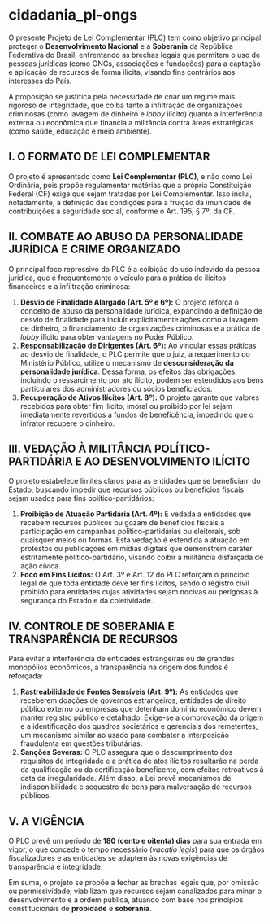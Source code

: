 # cidadania_pl-ongs
O presente Projeto de Lei Complementar (PLC) tem como objetivo principal proteger o **Desenvolvimento Nacional** e a **Soberania** da República Federativa do Brasil, enfrentando as brechas legais que permitem o uso de pessoas jurídicas (como ONGs, associações e fundações) para a captação e aplicação de recursos de forma ilícita, visando fins contrários aos interesses do País.

A proposição se justifica pela necessidade de criar um regime mais rigoroso de integridade, que coíba tanto a infiltração de organizações criminosas (como lavagem de dinheiro e *lobby* ilícito) quanto a interferência externa ou econômica que financia a militância contra áreas estratégicas (como saúde, educação e meio ambiente).

## I. O FORMATO DE LEI COMPLEMENTAR

O projeto é apresentado como **Lei Complementar (PLC)**, e não como Lei Ordinária, pois propõe regulamentar matérias que a própria Constituição Federal (CF) exige que sejam tratadas por Lei Complementar. Isso inclui, notadamente, a definição das condições para a fruição da imunidade de contribuições à seguridade social, conforme o Art. 195, § 7º, da CF.

## II. COMBATE AO ABUSO DA PERSONALIDADE JURÍDICA E CRIME ORGANIZADO

O principal foco repressivo do PLC é a coibição do uso indevido da pessoa jurídica, que é frequentemente o veículo para a prática de ilícitos financeiros e a infiltração criminosa:

1.  **Desvio de Finalidade Alargado (Art. 5º e 6º):** O projeto reforça o conceito de abuso da personalidade jurídica, expandindo a definição de desvio de finalidade para incluir explicitamente ações como a lavagem de dinheiro, o financiamento de organizações criminosas e a prática de *lobby* ilícito para obter vantagens no Poder Público.
2.  **Responsabilização de Dirigentes (Art. 6º):** Ao vincular essas práticas ao desvio de finalidade, o PLC permite que o juiz, a requerimento do Ministério Público, utilize o mecanismo de **desconsideração da personalidade jurídica**. Dessa forma, os efeitos das obrigações, incluindo o ressarcimento por ato ilícito, podem ser estendidos aos bens particulares dos administradores ou sócios beneficiados.
3.  **Recuperação de Ativos Ilícitos (Art. 8º):** O projeto garante que valores recebidos para obter fim ilícito, imoral ou proibido por lei sejam imediatamente revertidos a fundos de beneficência, impedindo que o infrator recupere o dinheiro.

## III. VEDAÇÃO À MILITÂNCIA POLÍTICO-PARTIDÁRIA E AO DESENVOLVIMENTO ILÍCITO

O projeto estabelece limites claros para as entidades que se beneficiam do Estado, buscando impedir que recursos públicos ou benefícios fiscais sejam usados para fins político-partidários:

1.  **Proibição de Atuação Partidária (Art. 4º):** É vedada a entidades que recebem recursos públicos ou gozam de benefícios fiscais a participação em campanhas político-partidárias ou eleitorais, sob quaisquer meios ou formas. Esta vedação é estendida à atuação em protestos ou publicações em mídias digitais que demonstrem caráter estritamente político-partidário, visando coibir a militância disfarçada de ação cívica.
2.  **Foco em Fins Lícitos:** O Art. 3º e Art. 12 do PLC reforçam o princípio legal de que toda entidade deve ter fins lícitos, sendo o registro civil proibido para entidades cujas atividades sejam nocivas ou perigosas à segurança do Estado e da coletividade.

## IV. CONTROLE DE SOBERANIA E TRANSPARÊNCIA DE RECURSOS

Para evitar a interferência de entidades estrangeiras ou de grandes monopólios econômicos, a transparência na origem dos fundos é reforçada:

1.  **Rastreabilidade de Fontes Sensíveis (Art. 9º):** As entidades que receberem doações de governos estrangeiros, entidades de direito público externo ou empresas que detenham domínio econômico devem manter registro público e detalhado. Exige-se a comprovação da origem e a identificação dos quadros societários e gerenciais dos remetentes, um mecanismo similar ao usado para combater a interposição fraudulenta em questões tributárias.
2.  **Sanções Severas:** O PLC assegura que o descumprimento dos requisitos de integridade e a prática de atos ilícitos resultarão na perda da qualificação ou da certificação beneficente, com efeitos retroativos à data da irregularidade. Além disso, a Lei prevê mecanismos de indisponibilidade e sequestro de bens para malversação de recursos públicos.

## V. A VIGÊNCIA

O PLC prevê um período de **180 (cento e oitenta) dias** para sua entrada em vigor, o que concede o tempo necessário (*vacatio legis*) para que os órgãos fiscalizadores e as entidades se adaptem às novas exigências de transparência e integridade.

Em suma, o projeto se propõe a fechar as brechas legais que, por omissão ou permissividade, viabilizam que recursos sejam canalizados para minar o desenvolvimento e a ordem pública, atuando com base nos princípios constitucionais de **probidade** e **soberania**.
